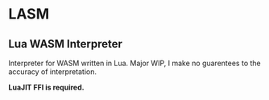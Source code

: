 # LASM
## Lua WASM Interpreter

Interpreter for WASM written in Lua.
Major WIP, I make no guarentees to the accuracy of interpretation.

**LuaJIT FFI is required.**


